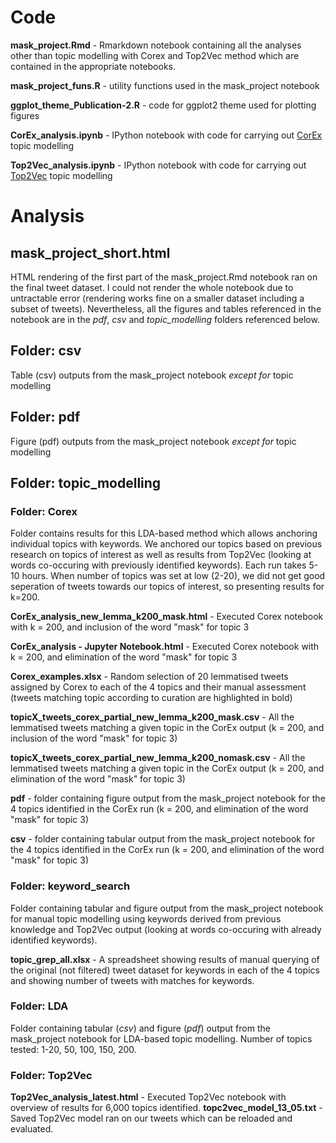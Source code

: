 # Code
**mask_project.Rmd** - Rmarkdown notebook containing all the analyses other than topic modelling with Corex and Top2Vec method 
which are contained in the appropriate notebooks.

**mask_project_funs.R** - utility functions used in the mask_project notebook

**ggplot_theme_Publication-2.R** - code for ggplot2 theme used for plotting figures

**CorEx_analysis.ipynb** - IPython notebook with code for carrying out [CorEx](https://github.com/gregversteeg/CorEx) topic modelling

**Top2Vec_analysis.ipynb** - IPython notebook with code for carrying out [Top2Vec](https://github.com/ddangelov/Top2Vec) topic modelling 

# Analysis
## mask_project_short.html
HTML rendering of the first part of the mask_project.Rmd notebook ran on the final tweet dataset. 
I could not render the whole notebook due to untractable error (rendering works fine on a smaller dataset including a subset of tweets). 
Nevertheless, all the figures and tables referenced in the notebook are in the *pdf*, *csv* and *topic_modelling* folders referenced below.
## Folder: csv
Table (csv) outputs from the mask_project notebook *except for* topic modelling 
## Folder: pdf
Figure (pdf) outputs from the mask_project notebook *except for* topic modelling 
## Folder: topic_modelling
### Folder: Corex
Folder contains results for this LDA-based method which allows anchoring individual topics with keywords. 
We anchored our topics based on previous research on topics of interest 
as well as results from Top2Vec (looking at words co-occuring with previously identified keywords). Each run takes 5-10 hours. 
When number of topics was set at low (2-20), we did not get good seperation of tweets towards our topics of interest, so presenting results for k=200.

**CorEx_analysis_new_lemma_k200_mask.html** - Executed Corex notebook with k = 200, and inclusion of the word "mask" for topic 3

**CorEx_analysis - Jupyter Notebook.html** - Executed Corex notebook with k = 200, and elimination of the word "mask" for topic 3

**Corex_examples.xlsx** - Random selection of 20 lemmatised tweets assigned by Corex to each of the 4 topics and their manual assessment (tweets matching topic according to curation are highlighted in bold)

**topicX_tweets_corex_partial_new_lemma_k200_mask.csv** - All the lemmatised tweets matching a given topic in the CorEx output (k = 200, and inclusion of the word "mask" for topic 3)

**topicX_tweets_corex_partial_new_lemma_k200_nomask.csv** - All the lemmatised tweets matching a given topic in the CorEx output (k = 200, and elimination of the word "mask" for topic 3)

**pdf** - folder containing figure output from the mask_project notebook for the 4 topics identified in the CorEx run (k = 200, and elimination of the word "mask" for topic 3)

**csv** - folder containing tabular output from the mask_project notebook for the 4 topics identified in the CorEx run (k = 200, and elimination of the word "mask" for topic 3)

### Folder: keyword_search
Folder containing tabular and figure output from the mask_project notebook for manual topic modelling using keywords derived from previous knowledge and Top2Vec output (looking at words co-occuring with already identified keywords).

**topic_grep_all.xlsx** - A spreadsheet showing results of manual querying of the original (not filtered) tweet dataset for keywords in each of the 4 topics and showing number of tweets with matches for keywords.
### Folder: LDA
Folder containing tabular (*csv*) and figure (*pdf*) output from the mask_project notebook for LDA-based topic modelling. Number of topics tested: 1-20, 50, 100, 150, 200.
### Folder: Top2Vec
**Top2Vec_analysis_latest.html** - Executed Top2Vec notebook with overview of results for 6,000 topics identified.
**topc2vec_model_13_05.txt** - Saved Top2Vec model ran on our tweets which can be reloaded and evaluated.
